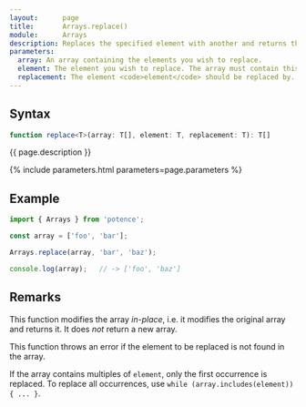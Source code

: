 ```yaml
---
layout:      page
title:       Arrays.replace()
module:      Arrays
description: Replaces the specified element with another and returns the original array.
parameters:
  array: An array containing the elements you wish to replace.
  element: The element you wish to replace. The array must contain this element.
  replacement: The element <code>element</code> should be replaced by.
---
```

## Syntax

```ts
function replace<T>(array: T[], element: T, replacement: T): T[]
```

<p class="description">{{ page.description }}</p>
{% include parameters.html parameters=page.parameters %}

## Example

```ts
import { Arrays } from 'potence';

const array = ['foo', 'bar'];

Arrays.replace(array, 'bar', 'baz');

console.log(array);   // -> ['foo', 'baz']
```

## Remarks

This function modifies the array *in-place*, i.e. it modifies the original array and returns it.
It does *not* return a new array.

This function throws an error if the element to be replaced is not found in the array.

If the array contains multiples of `element`, only the first occurrence is replaced.
To replace all occurrences, use `while (array.includes(element)) { ... }`.
